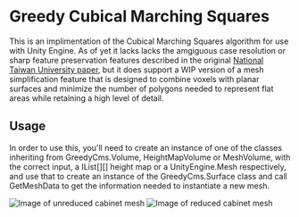 # Greedy Cubical Marching Squares
This is an implimentation of the Cubical Marching Squares algorithm for use with Unity Engine. As of yet it lacks lacks the amgiguous case resolution or sharp feature preservation features described in the original [National Taiwan University paper](https://graphics.cmlab.csie.ntu.edu.tw/CMS/), but it does support a WIP version of a mesh simplification feature that is designed to combine voxels with planar surfaces and minimize the number of polygons needed to represent flat areas while retaining a high level of detail.


## Usage
In order to use this, you'll need to create an instance of one of the classes inheriting from GreedyCms.Volume, HeightMapVolume or MeshVolume, with the correct input, a IList<float>[][] height map or a UnityEngine.Mesh respectively, and use that to create an instance of the GreedyCms.Surface class and call GetMeshData to get the information needed to instantiate a new mesh.


![Image of unreduced cabinet mesh](https://i.imgur.com/OrYfzpG.jpg)
![Image of reduced cabinet mesh](https://i.imgur.com/EjaXfVo.jpg)
